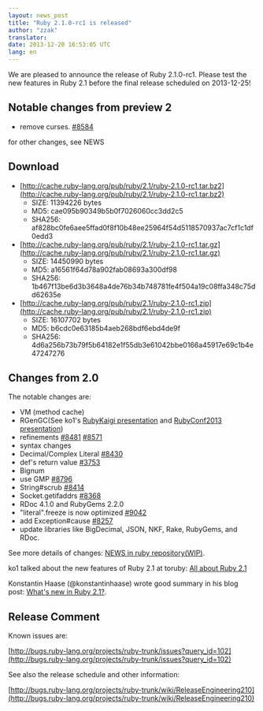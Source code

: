 ```yaml
---
layout: news_post
title: "Ruby 2.1.0-rc1 is released"
author: "zzak"
translator:
date: 2013-12-20 16:53:05 UTC
lang: en
---
```


We are pleased to announce the release of Ruby 2.1.0-rc1.
Please test the new features in Ruby 2.1 before the final release scheduled on 2013-12-25!

## Notable changes from preview 2

* remove curses. [#8584](http://bugs.ruby-lang.org/issues/8584)

for other changes, see NEWS

## Download

* [http://cache.ruby-lang.org/pub/ruby/2.1/ruby-2.1.0-rc1.tar.bz2](http://cache.ruby-lang.org/pub/ruby/2.1/ruby-2.1.0-rc1.tar.bz2)
  * SIZE:   11394226 bytes
  * MD5:    cae095b90349b5b0f7026060cc3dd2c5
  * SHA256: af828bc0fe6aee5ffad0f8f10b48ee25964f54d5118570937ac7cf1c1df0edd3
* [http://cache.ruby-lang.org/pub/ruby/2.1/ruby-2.1.0-rc1.tar.gz](http://cache.ruby-lang.org/pub/ruby/2.1/ruby-2.1.0-rc1.tar.gz)
  * SIZE:   14450990 bytes
  * MD5:    a16561f64d78a902fab08693a300df98
  * SHA256: 1b467f13be6d3b3648a4de76b34b748781fe4f504a19c08ffa348c75dd62635e
* [http://cache.ruby-lang.org/pub/ruby/2.1/ruby-2.1.0-rc1.zip](http://cache.ruby-lang.org/pub/ruby/2.1/ruby-2.1.0-rc1.zip)
  * SIZE:   16107702 bytes
  * MD5:    b6cdc0e63185b4aeb268bdf6ebd4de9f
  * SHA256: 4d6a256b73b79f5b64182e1f55db3e61042bbe0166a45917e69c1b4e47247276

## Changes from 2.0

The notable changes are:

* VM (method cache)
* RGenGC(See ko1's [RubyKaigi presentation](http://rubykaigi.org/2013/talk/S73) and [RubyConf2013 presentation](http://www.atdot.net/~ko1/activities/rubyconf2013-ko1_pub.pdf))
* refinements [#8481](https://bugs.ruby-lang.org/issues/8481) [#8571](https://bugs.ruby-lang.org/issues/8571)
* syntax changes
 * Decimal/Complex Literal [#8430](https://bugs.ruby-lang.org/issues/8430)
 * def's return value [#3753](https://bugs.ruby-lang.org/issues/3753)
* Bignum
 * use GMP [#8796](https://bugs.ruby-lang.org/issues/8796)
* String#scrub [#8414](https://bugs.ruby-lang.org/issues/8414)
* Socket.getifaddrs [#8368](https://bugs.ruby-lang.org/issues/8368)
* RDoc 4.1.0 and RubyGems 2.2.0
* "literal".freeze is now optimized [#9042](https://bugs.ruby-lang.org/issues/9042)
* add Exception#cause [#8257](https://bugs.ruby-lang.org/issues/8257)
* update libraries like BigDecimal, JSON, NKF, Rake, RubyGems, and RDoc.


See more details of changes: [NEWS in ruby repository(WIP)](https://github.com/ruby/ruby/blob/v2_1_0_preview2/NEWS).

ko1 talked about the new features of Ruby 2.1 at toruby: [All about Ruby 2.1](http://www.atdot.net/~ko1/activities/toruby05-ko1.pdf)

Konstantin Haase (@konstantinhaase) wrote good summary in his blog post: [What's new in Ruby 2.1?](http://rkh.im/ruby-2.1).

## Release Comment

Known issues are:

[http://bugs.ruby-lang.org/projects/ruby-trunk/issues?query_id=102](http://bugs.ruby-lang.org/projects/ruby-trunk/issues?query_id=102)

See also the release schedule and other information:

[http://bugs.ruby-lang.org/projects/ruby-trunk/wiki/ReleaseEngineering210](http://bugs.ruby-lang.org/projects/ruby-trunk/wiki/ReleaseEngineering210)

